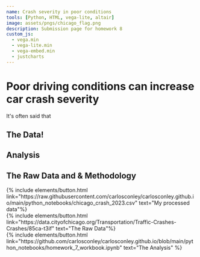 ```yaml
---
name: Crash severity in poor conditions
tools: [Python, HTML, vega-lite, altair]
image: assets/pngs/chicago_flag.png
description: Submission page for homework 8
custom_js:
  - vega.min
  - vega-lite.min
  - vega-embed.min
  - justcharts
---
```


# Poor driving conditions can increase car crash severity

It's often said that 

## The Data!
<vegachart schema-url="{{ site.baseurl }}/assets/json/crashes_chart.json" style="width: 100%"></vegachart>

## Analysis


## The Raw Data and & Methodology


<div class="left">
{% include elements/button.html link="https://raw.githubusercontent.com/carlosconley/carlosconley.github.io/main/python_notebooks/chicago_crash_2023.csv" text="My processed data"%}
</div>
<div class="left">
{% include elements/button.html link="https://data.cityofchicago.org/Transportation/Traffic-Crashes-Crashes/85ca-t3if" text="The Raw Data"%}
</div>

<div class="right">
{% include elements/button.html link="https://github.com/carlosconley/carlosconley.github.io/blob/main/python_notebooks/homework_7_workbook.ipynb" text="The Analysis" %}
